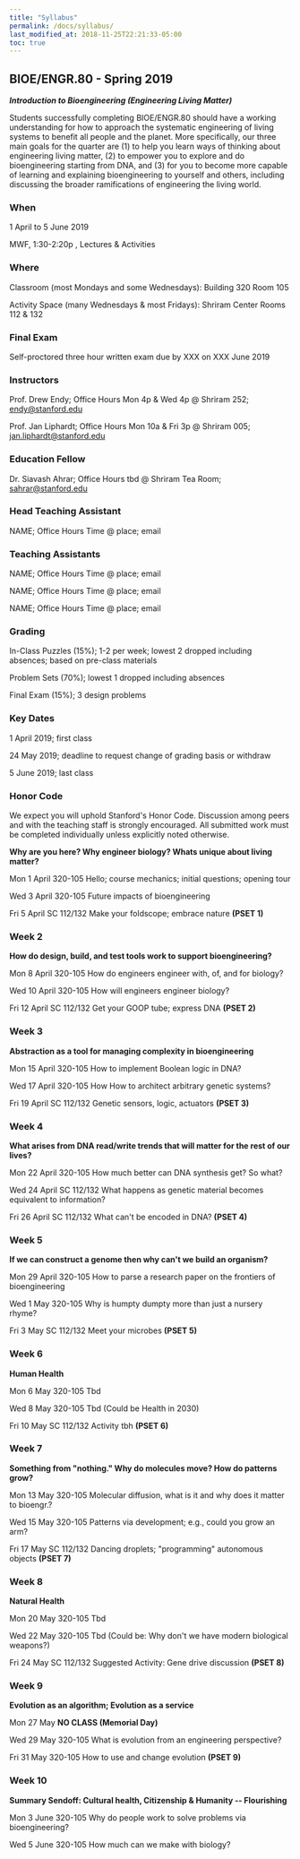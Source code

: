 ```yaml
---
title: "Syllabus"
permalink: /docs/syllabus/
last_modified_at: 2018-11-25T22:21:33-05:00
toc: true
---
```


## BIOE/ENGR.80 - Spring 2019

**_Introduction to Bioengineering (Engineering Living Matter)_**

Students successfully completing BIOE/ENGR.80 should have a working understanding for how to approach the systematic engineering of living systems to benefit all people and the planet. More specifically, our three main goals for the quarter are (1) to help you learn ways of thinking about engineering living matter, (2) to empower you to explore and do bioengineering starting from DNA, and (3) for you to become more capable of learning and explaining bioengineering to yourself and others, including discussing the broader ramifications of engineering the living world.  

### When 

1 April to 5 June 2019

MWF, 1:30-2:20p , Lectures & Activities

### Where 

Classroom (most Mondays and some Wednesdays): Building 320 Room 105

Activity Space (many Wednesdays & most Fridays): Shriram Center Rooms 112 & 132

### Final Exam

Self-proctored three hour written exam due by XXX on XXX June 2019

### Instructors

Prof. Drew Endy; Office Hours Mon 4p & Wed 4p @ Shriram 252; [endy@stanford.edu](mailto:endy@stanford.edu)

Prof. Jan Liphardt; Office Hours Mon 10a & Fri 3p @ Shriram 005; [jan.liphardt@stanford.edu](mailto:jan.liphardt@stanford.edu)

### Education Fellow

Dr. Siavash Ahrar; Office Hours tbd @ Shriram Tea Room; [sahrar@stanford.edu](mailto:sahrar@stanford.edu)

### Head Teaching Assistant

NAME; Office Hours Time @ place; email

### Teaching Assistants

NAME; Office Hours Time @ place; email

NAME; Office Hours Time @ place; email

NAME; Office Hours Time @ place; email

### Grading

In-Class Puzzles (15%); 1-2 per week; lowest 2 dropped including absences; based on pre-class materials

Problem Sets (70%); lowest 1 dropped including absences

Final Exam (15%); 3 design problems

### Key Dates

1 April 2019; first class

24 May 2019; deadline to request change of grading basis or withdraw

5 June 2019; last class

### Honor Code

We expect you will uphold Stanford's Honor Code. Discussion among peers and with the teaching staff is strongly encouraged. All submitted work must be completed individually unless explicitly noted otherwise.


**Why are you here? Why engineer biology? Whats unique about living matter?**  
     <!-- Lead Instructor-->
    
Mon  1  April  320-105  Hello; course mechanics; initial questions; opening tour

Wed  3  April  320-105	Future impacts of bioengineering

Fri  5  April	 SC 112/132	Make your foldscope; embrace nature **(PSET 1)**
      <!-- Lead Teaching assistant-->


### Week 2
**How do design, build, and test tools work to support bioengineering?**  
     <!-- Lead Instructor-->
     <!--  Genetic engineering and basic literacy; solving problems/applications/doing things-->
    
Mon     8 April		  320-105	How do engineers engineer with, of, and for biology?

Wed 	  10 April	  320-105	How will engineers engineer biology?

Fri 	  12 April	  SC 112/132	Get your GOOP tube; express DNA **(PSET 2)**
      <!-- Lead Teaching assistant-->


### Week 3		
**Abstraction as a tool for managing complexity in bioengineering**  
     <!-- Lead Instructor-->
     <!--  Genetic engineering and basic literacy; solving problems/applications/doing things-->
    
Mon 	15 April	320-105	How to implement Boolean logic in DNA? 

Wed 	17 April	320-105	How How to architect arbitrary genetic systems?

Fri 	19 April	SC 112/132	Genetic sensors, logic, actuators **(PSET 3)**
      <!-- Lead Teaching assistant-->
      <!-- Last year: genetic architecture activity -->


### Week 4		
**What arises from DNA read/write trends that will matter for the rest of our lives?**
       <!-- Lead Instructor-->
       
Mon 	22 April	320-105	How much better can DNA synthesis get? So what?

Wed 	24 April	SC 112/132	What happens as genetic material becomes equivalent to information?

Fri 	26 April	SC 112/132	What can't be encoded in DNA? **(PSET 4)**
       <!-- Lead Teaching assistant-->
       
       
### Week 5		
**If we can construct a genome then why can't we build an organism?**
      <!-- Lead Instructor-->
      
Mon 	29 April	320-105	How to parse a research paper on the frontiers of bioengineering

Wed 	1  May	  320-105	Why is humpty dumpty more than just a nursery rhyme?

Fri 	3  May 	  SC 112/132	Meet your microbes **(PSET 5)**
      <!-- Lead Teaching assistant-->
      
      
### Week 6 
**Human Health**
      <!-- Lead Instructor-->
      
Mon 	6 May		320-105	Tbd 

Wed 	8 May		320-105	Tbd (Could be Health in 2030)
      
Fri 	10 May	SC 112/132	Activity tbh **(PSET 6)**
      <!-- Lead Teaching assistant-->


### Week 7		
**Something from "nothing." Why do molecules move? How do patterns grow?**

Mon 	13 May	 320-105	Molecular diffusion, what is it and why does it matter to bioengr.?

Wed 	15 May	 320-105	Patterns via development; e.g., could you grow an arm?

Fri 	17  May	 SC 112/132	Dancing droplets; "programming" autonomous objects **(PSET 7)**

### Week 8 
**Natural Health**
      <!-- Lead Instructor-->
      
Mon 	20 May		320-105	Tbd 

Wed 	22 May		320-105	Tbd (Could be: Why don't we have modern biological weapons?)
      
Fri 	24 May	SC 112/132	Suggested Activity: Gene drive discussion  **(PSET 8)**
      <!-- Lead Teaching assistant-->

### Week 9		
**Evolution as an algorithm; Evolution as a service**

Mon 	27 May		**NO CLASS (Memorial Day)**

Wed 	29 May		320-105	What is evolution from an engineering perspective? 

Fri 	31 May		320-105	How to use and change evolution **(PSET 9)**

### Week 10		
**Summary Sendoff: Cultural health, Citizenship & Humanity --  Flourishing**

Mon 	3 June		320-105	Why do people work to solve problems via bioengineering? 

Wed 	5 June		320-105	How much can we make with biology? 

